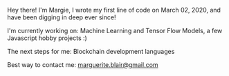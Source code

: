 Hey there! I'm Margie, I wrote my first line of code on March 02, 2020, and have been digging in deep ever since!

I'm currently working on: Machine Learning and Tensor Flow Models, a few Javascript hobby projects :)<br>

The next steps for me: Blockchain development languages <br>

Best way to contact me: marguerite.blair@gmail.com


